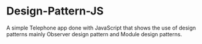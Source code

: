 # Design-Pattern-JS
A simple Telephone app done with JavaScript that shows the use of design patterns mainly Observer design pattern and Module design patterns.
